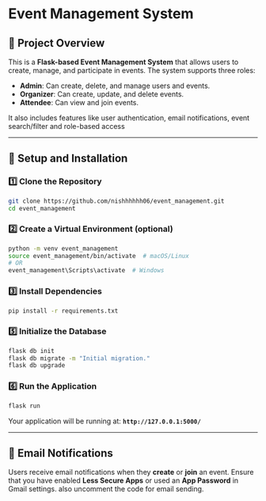 # Event Management System

## 📌 Project Overview
This is a **Flask-based Event Management System** that allows users to create, manage, and participate in events. The system supports three roles:
- **Admin**: Can create, delete, and manage users and events.
- **Organizer**: Can create, update, and delete events.
- **Attendee**: Can view and join events.

It also includes features like user authentication, email notifications, event search/filter and role-based access

---
## 🚀 Setup and Installation
### **1️⃣ Clone the Repository**
```bash
git clone https://github.com/nishhhhhh06/event_management.git
cd event_management
```

### **2️⃣ Create a Virtual Environment**   (optional)
```bash
python -m venv event_management
source event_management/bin/activate  # macOS/Linux
# OR
event_management\Scripts\activate  # Windows
```

### **3️⃣ Install Dependencies**
```bash
pip install -r requirements.txt
```


### **5️⃣ Initialize the Database**
```bash
flask db init
flask db migrate -m "Initial migration."
flask db upgrade
```

### **6️⃣ Run the Application**
```bash
flask run
```
Your application will be running at: **`http://127.0.0.1:5000/`**


---
## 📧 Email Notifications
Users receive email notifications when they **create** or **join** an event.
Ensure that you have enabled **Less Secure Apps** or used an **App Password** in Gmail settings.
also uncomment the code for email sending.



